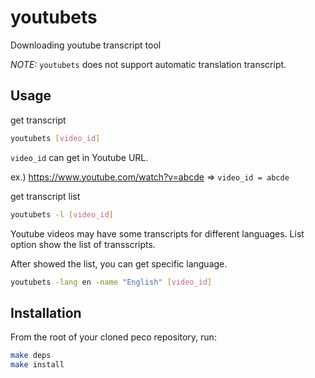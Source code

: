 # youtubets

Downloading youtube transcript tool

*NOTE:* `youtubets` does not support automatic translation transcript.

## Usage

get transcript
```bash
youtubets [video_id]
```

`video_id` can get in Youtube URL.

ex.) https://www.youtube.com/watch?v=abcde => `video_id = abcde`

get transcript list

```bash
youtubets -l [video_id]
```

Youtube videos may have some transcripts for different languages.
List option show the list of transscripts. 

After showed the list, you can get specific language.

```bash
youtubets -lang en -name "English" [video_id]
```

## Installation
From the root of your cloned peco repository, run:
```bash
make deps
make install
```

